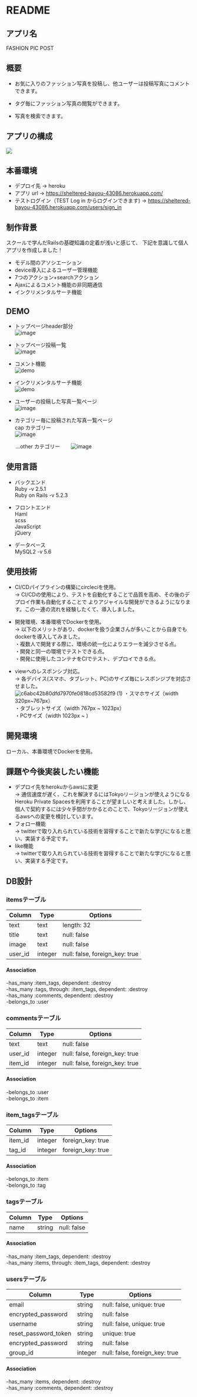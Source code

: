 # README

## アプリ名  

FASHION PIC POST
  
  
## 概要  
  
- お気に入りのファッション写真を投稿し、他ユーザーは投稿写真にコメントできます。  
  
- タグ毎にファッション写真の閲覧ができます。  
  
- 写真を検索できます。  
    
    
## アプリの構成    
    
![](.drawio.svg)  
  
  
## 本番環境  
  
- デプロイ先 → heroku  
- アプリ url → https://sheltered-bayou-43086.herokuapp.com/  
- テストログイン（TEST Log in からログインできます) → https://sheltered-bayou-43086.herokuapp.com/users/sign_in  
  
  
## 制作背景

スクールで学んだRailsの基礎知識の定着が浅いと感じて、
下記を意識して個人アプリを作成しました！

- モデル間のアソシエーション  
- device導入によるユーザー管理機能  
- 7つのアクション+searchアクション  
- Ajaxによるコメント機能の非同期通信  
- インクリメンタルサーチ機能  


## DEMO

- トップページheader部分  
![image](https://user-images.githubusercontent.com/64628395/85689490-a2ae2100-b70d-11ea-8999-92aca55dffbb.png)
  
- トップページ投稿一覧  
![image](https://user-images.githubusercontent.com/64628395/85689999-1819f180-b70e-11ea-9024-1df327268b37.png)  
  
- コメント機能    
![demo](https://gyazo.com/15869b027828b21c4fc83148c95d7202/raw)
  
- インクリメンタルサーチ機能   
![demo](https://gyazo.com/e93447197e4692fe1e0f8c1174b344b6/raw)  
  
- ユーザーの投稿した写真一覧ページ    
![image](https://user-images.githubusercontent.com/64628395/85699039-266c0b80-b716-11ea-87f5-689216e37ce0.png)  
   
- カテゴリー毎に投稿された写真一覧ページ  
cap カテゴリー  
![image](https://user-images.githubusercontent.com/64628395/85699342-66cb8980-b716-11ea-8466-46e232b039db.png)
  
&emsp; &nbsp; …other カテゴリー
&emsp; &nbsp; ![image](https://user-images.githubusercontent.com/64628395/85699599-a1352680-b716-11ea-9335-c79fbf80f448.png)  


## 使用言語

- バックエンド  
Ruby -v 2.5.1  
Ruby on Rails -v 5.2.3  

- フロントエンド  
Haml  
scss  
JavaScript  
jQuery  

- データベース  
MySQL2 -v 5.6  


## 使用技術

- CI/CDパイプラインの構築にcircleciを使用。  
→ CI/CDの使用により、テストを自動化することで品質を高め、その後のデプロイ作業も自動化することで
よりアジャイルな開発ができるようになります。この一連の流れを経験したくて、導入しました。

- 開発環境、本番環境でDockerを使用。  
→ 以下のメリットがあり、dockerを扱う企業さんが多いことから自身でもdockerを導入してみました。  
・複数人で開発する際に、環境の統一化によりエラーを減少させる点。  
・開発と同一の環境でテストできる点。  
・開発に使用したコンテナをCIでテスト、デプロイできる点。  
  
- viewへのレスポンシブ対応。  
→ 各デバイス(スマホ、タブレット、PC)のサイズ毎にレスポンジブを対応させました。  
![c6abc42b80dfd7970fe0818cd53582f9 (1)](https://user-images.githubusercontent.com/64628395/85940587-3ffc9580-b958-11ea-92af-abd07717a5c3.gif)
・スマホサイズ（width 320px~767px）  
・タブレットサイズ（width 767px ~ 1023px）  
・PCサイズ（width 1023px ~ )  


## 開発環境

ローカル、本番環境でDockerを使用。


## 課題や今後実装したい機能

- デプロイ先をherokuからawsに変更  
→ 通信速度が遅く、これを解決するにはTokyoリージョンが使えようになるHeroku Private Spacesを利用することが望ましいと考えました。しかし、個人で契約するには少々手間がかかるとのことで、Tokyoリージョンが使えるawsへの変更を検討しています。
- フォロー機能  
→ twitterで取り入れられている技術を習得することで新たな学びになると思い、実装する予定です。
- like機能  
→ twitterで取り入れられている技術を習得することで新たな学びになると思い、実装する予定です。


## DB設計

### itemsテーブル

|Column|Type|Options|
|------|----|-------|
|text|text|length: 32|
|title|text|null: false|
|image|text|null: false|
|user_id|integer|null: false, foreign_key: true|

#### Association

-has_many :item_tags, dependent: :destroy  
-has_many :tags, through: :item_tags, dependent: :destroy  
-has_many :comments, dependent: :destroy  
-belongs_to :user  


### commentsテーブル

|Column|Type|Options|
|------|----|-------|
|text|text|null: false|
|user_id|integer|null: false, foreign_key: true|
|item_id|integer|null: false, foreign_key: true|

#### Association

-belongs_to :user  
-belongs_to :item  


### item_tagsテーブル

|Column|Type|Options|
|------|----|-------|
|item_id|integer|foreign_key: true|
|tag_id|integer|foreign_key: true|

#### Association

-belongs_to :item  
-belongs_to :tag  


### tagsテーブル

|Column|Type|Options|
|------|----|-------|
|name|string|null: false|

#### Association

-has_many :item_tags, dependent: :destroy  
-has_many :items, through: :item_tags, dependent: :destroy  


### usersテーブル

|Column|Type|Options|
|------|----|-------|
|email|string|null: false, unique: true|
|encrypted_password|string|null: false|
|username|string|null: false, unique: true|
|reset_password_token|string|unique: true|
|encrypted_password|string|null: false|
|group_id|integer|null: false, foreign_key: true|

#### Association

-has_many :items, dependent: :destroy  
-has_many :comments, dependent: :destroy  
